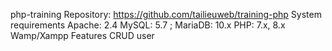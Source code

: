php-training
Repository: https://github.com/tailieuweb/training-php
System requirements
Apache: 2.4
MySQL: 5.7 ; MariaDB: 10.x
PHP: 7.x, 8.x
Wamp/Xampp
Features
CRUD user
